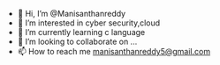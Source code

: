 - 👋 Hi, I’m @Manisanthanreddy
- 👀 I’m interested in cyber security,cloud 
- 🌱 I’m currently learning c language
- 💞️ I’m looking to collaborate on ...
- 📫 How to reach me manisanthanreddy5@gmail.com

<!---
Manisanthanreddy/Manisanthanreddy is a ✨ special ✨ repository because its `README.md` (this file) appears on your GitHub profile.
You can click the Preview link to take a look at your changes.
--->
